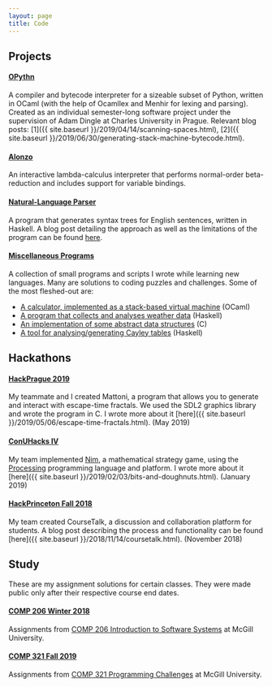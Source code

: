 ```yaml
---
layout: page
title: Code
---
```

## Projects

#### [OPythn](https://github.com/marcelgoh/opythn)
A compiler and bytecode interpreter for a sizeable subset of Python, written in OCaml (with the help of Ocamllex and Menhir for lexing and parsing). Created as an individual semester-long software project under the supervision of Adam Dingle at Charles University in Prague. Relevant blog posts: [1]({{ site.baseurl }}/2019/04/14/scanning-spaces.html), [2]({{ site.baseurl }}/2019/06/30/generating-stack-machine-bytecode.html).

#### [Alonzo](https://github.com/marcelgoh/alonzo)
An interactive lambda-calculus interpreter that performs normal-order beta-reduction and includes support for variable bindings.

#### [Natural-Language Parser](https://github.com/marcelgoh/nl-parser)
A program that generates syntax trees for English sentences, written in Haskell. A blog post detailing the approach as well as the limitations of the program can be found [here](https://marcelgoh.github.io/2018/08/12/naive-parser.html).

#### [Miscellaneous Programs](https://github.com/marcelgoh/misc-programs)
A collection of small programs and scripts I wrote while learning new languages. Many are solutions to coding puzzles and challenges. Some of the most fleshed-out are:
+ [A calculator, implemented as a stack-based virtual machine](https://github.com/marcelgoh/misc-programs/tree/master/ocaml/ocalc) (OCaml)
+ [A program that collects and analyses weather data](https://github.com/marcelgoh/misc-programs/tree/master/haskell/Borsuk-Ulam) (Haskell)
+ [An implementation of some abstract data structures](https://github.com/marcelgoh/misc-programs/tree/master/c/data_structures) (C)
+ [A tool for analysing/generating Cayley tables](https://github.com/marcelgoh/misc-programs/tree/master/haskell/Cayley)  (Haskell)

## Hackathons

#### [HackPrague 2019](https://github.com/mattonicorp/mattoni)
My teammate and I created Mattoni, a program that allows you to generate and interact with escape-time fractals. We used the SDL2 graphics library and wrote the program in C. I wrote more about it [here]({{ site.baseurl }}/2019/05/06/escape-time-fractals.html). (May 2019)
#### [ConUHacks IV](https://github.com/conudihedral4/nim)
My team implemented [Nim](https://en.wikipedia.org/wiki/Nim), a mathematical strategy game, using the [Processing](https://processing.org) programming language and platform. I wrote more about it [here]({{ site.baseurl }}/2019/02/03/bits-and-doughnuts.html). (January 2019)
#### [HackPrinceton Fall 2018](https://github.com/marcelgoh/hackprinceton-2018)
My team created CourseTalk, a discussion and collaboration platform for students. A blog post describing the process and functionality can be found [here]({{ site.baseurl }}/2018/11/14/coursetalk.html). (November 2018)

## Study

These are my assignment solutions for certain classes. They were made public only after their respective course end dates.

#### [COMP 206 Winter 2018](https://github.com/marcelgoh/comp-206-winter-2018)
Assignments from [COMP 206 Introduction to Software Systems](https://www.mcgill.ca/study/2017-2018/courses/comp-206) at McGill University.

#### [COMP 321 Fall 2019](https://github.com/marcelgoh/comp-321-fall-2019)
Assignments from [COMP 321 Programming Challenges](https://www.mcgill.ca/study/2019-2020/courses/comp-321) at McGill University.
